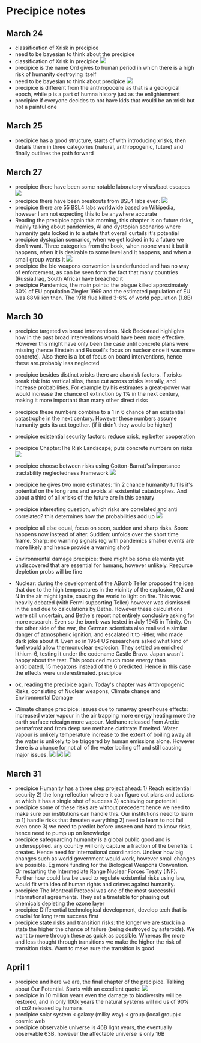 # Precipice notes

## March 24
- classification of Xrisk in precipice
- need to be  bayesian to think about the precipice
- classification of Xrisk in precipice ![](https://firebasestorage.googleapis.com/v0/b/firescript-577a2.appspot.com/o/imgs%2Fapp%2FAgo%2F6iJrPwsnNm?alt=media&token=a8a333b2-2f07-4bcc-b768-e456af230353)
- precipice is the name Ord gives to human period in which there is a high risk of humanity destroying itself
- need to be bayesian to think about precipice ![](https://firebasestorage.googleapis.com/v0/b/firescript-577a2.appspot.com/o/imgs%2Fapp%2FAgo%2F94yxZOKkjH?alt=media&token=d0d38b9d-7766-4170-afd4-a731bb16e8cb)
- precipice is different from the anthropocene as that is a geological epoch, while p is a part of humna history just as the enlightenment
- precipice if everyone decides to not have kids that would be an xrisk but not a painful one

## March 25
- precipice has a good structure, starts of with introducing xrisks, then details them in three categories (natural, anthropogenic, future) and finally outlines the path forward

## March 27
- precipice there have been some notable laboratory virus/bact escapes ![](https://firebasestorage.googleapis.com/v0/b/firescript-577a2.appspot.com/o/imgs%2Fapp%2FAgo%2Flp0sBDTJI9?alt=media&token=541138ca-c505-431e-b18a-5ca4d160b997)
- precipice there have been breakouts from BSL4 labs even: ![](https://firebasestorage.googleapis.com/v0/b/firescript-577a2.appspot.com/o/imgs%2Fapp%2FAgo%2F2QJYNJIWNP?alt=media&token=35218b5b-4ac2-4bcf-a309-e785fe618703)
- precipice there are 55 BSL4 labs worldwide based on Wikipedia, however I am not expecting this to be anywhere accurate
- Reading the precipice again this morning, this chapter is on future risks, mainly talking about pandemics, AI and dystopian scenarios where humanity gets locked in to a state that overall curtails it's potential
- precipice dystopian scenarios, when we get locked in to a future we don't want. Three categories from the book, when noone want it but it happens, when it is desirable to some level and it happens, and when a small group wants it ![](https://firebasestorage.googleapis.com/v0/b/firescript-577a2.appspot.com/o/imgs%2Fapp%2FAgo%2FuHWogv38m2?alt=media&token=93437f43-a209-43a1-9474-6f535fed9d6e)
- precipice the bio weapons convention is underfunded and has no way of enforcement, as can be seen form the fact that many countries (Russia,Iraq, South Africa) have breached it
- precipice Pandemics, the main points: the plague killed approximately 30% of EU population Ziegler 1969 and the estimated population of EU was 88Million then.
The 1918 flue killed 3-6% of world population (1.8B)

## March 30
- precipice targeted vs broad interventions. Nick Beckstead highlights how in the past broad interventions would have been more effective. However this might have only been the case until concrete plans were missing (hence Einstein and Russell's focus on nuclear once it was more concrete). Also there is a lot of focus on board interventions, hence these are.probably less neglected
- precipice besides distinct xrisks there are also risk factors. If xrisks break risk into vertical silos, these cut across xrisks laterally, and increase probabilities. For example by his estimates a great-power war would increase the chance of extinction by 1% in the next century, making it more important than many other direct risks
- precipice these numbers combine to a 1 in 6 chance of an existential catastrophe in the next century. However these numbers assume humanity gets its act together. (if it didn't they would be higher)
- precipice existential security factors: reduce xrisk, eg better cooperation
- precipice Chapter:The  Risk Landscape; puts concrete numbers on risks ![](https://firebasestorage.googleapis.com/v0/b/firescript-577a2.appspot.com/o/imgs%2Fapp%2FAgo%2FWCzn6Cpeno?alt=media&token=6c88e241-a64b-4df5-a309-775363435ccc)
- precipice choose between risks using Cotton-Barratt's importance tractability neglectedness Framework
![](https://firebasestorage.googleapis.com/v0/b/firescript-577a2.appspot.com/o/imgs%2Fapp%2FAgo%2F9g-mL5iw4N?alt=media&token=76978411-c1ff-4ddc-b0cb-feb9bbc87da0)
- precipice he gives two more estimates: 1in 2 chance humanity fulfils it's potential on the long runs and avoids all existential catastrophes. And about a third of all xrisks of the future are in this century
- precipice interesting question, which risks are correlated and anti correlated? this determines how the probabilities add up ![](https://firebasestorage.googleapis.com/v0/b/firescript-577a2.appspot.com/o/imgs%2Fapp%2FAgo%2F979rLHpQpq?alt=media&token=26d0af72-496e-4958-95aa-57e0a6eca8a2)
- precipice all else equal, focus on soon, sudden and sharp risks. Soon: happens now instead of alter. Sudden: unfolds over the short time frame. Sharp: no warning signals (eg with pandemics smaller events are more likely and hence provide a warning shot)
- Environmental damage precipice: there might be some elements yet undiscovered that are essential for humans, however unlikely. Resource depletion probs will be fine
- Nuclear: during the development of the ABomb Teller proposed the idea that due to the high temperatures in the vicinity of the explosion, O2 and N in the air might ignite, causing the world to light on fire. This was heavily debated (with Fermi supporting Teller) however was dismissed in the end due to calculations by Bethe. However these calculations were still uncertain, and Bethe's report not entirely conclusive asking for more research. Even so the bomb was tested in July 1945 in Trinity.
On the other side of the war, the German scientists also realised a similar danger of atmospheric ignition, and escalated it to Hitler, who made dark joke about it.
Even so in 1954 US researchers asked what kind of fuel would allow thermonuclear explosion. They settled on enriched lithium-6, testing it under the codename Castle Bravo. Japan wasn't happy about the test. This produced much more energy than anticipated, 15 megatons instead of the 6 predicted. Hence in this case the effects were underestimated. precipice

- ok, reading the precipice again. Today's chapter was Anthropogenic Risks, consisting of Nuclear weapons, Climate change and Environmental Damage
- Climate change precipice: issues due to runaway greenhouse effects: increased water vapour in the air trapping more energy heating more the earth surface releaign more vapour. Methane released from Arctic permafrost and from deep see methane clathrate if melted.
Water vapour is unlikely temperature increase to the extent of boiling away all the water is unlikely to be triggered by human emissions alone. However there is a chance for not all of the water boiling off and still causing major issues. ![](https://firebasestorage.googleapis.com/v0/b/firescript-577a2.appspot.com/o/imgs%2Fapp%2FAgo%2FR0q1gY-JN-?alt=media&token=f1dc32fb-ea25-4607-89fc-8befb8c70501) ![](https://firebasestorage.googleapis.com/v0/b/firescript-577a2.appspot.com/o/imgs%2Fapp%2FAgo%2F4sUjt9Ilxj?alt=media&token=f0e6e822-e188-4f63-822d-37a0a2fd4a89) ![](https://firebasestorage.googleapis.com/v0/b/firescript-577a2.appspot.com/o/imgs%2Fapp%2FAgo%2FadJq3bKa8-?alt=media&token=ef45b1bc-9830-4f03-81a5-e04e52c6ad47)

## March 31
- precipice Humanity has a three step project ahead: 1) Reach existential security 2) the long reflection wheere it can figure out plans and actions at which it has a single shot of success 3) achieving our potential
- precipice some of these risks are without precedent hence we need to make sure our institutions can handle this. Our institutions need to learn to 1) handle risks that threaten everything 2) need to learn to not fail even once 3) we need to predict before unseen and hard to know risks, hence need to pump up on knowledge
- precipice safeguarding humanity is a global public good and is undersupplied. any country will only capture a fraction of the benefits it creates. Hence need for international coordination. Unclear how big changes such as world government would work, however small changes are possible. Eg more funding for the Biological Weapons Convention. Or restarting the Intermediate Range Nuclear Forces Treaty (INF). Further how could law be used to regulate existential risks using law, would fit with idea of human rights and crimes against humanity.
- precipice The Montreal Protocol was one of the most successful international agreements. They set a timetable for phasing out chemicals depleting the ozone layer
- precipice Differential technological development, develop tech that is crucial for long term success first
- precipice state risks and transition risks: the longer we are stuck in a state the higher the chance of failure (being destroyed by asteroids). We want to move through these as quick as possible. Whereas the more and less thought through transitions we make the higher the risk of transition risks. Want to make sure the transition is good




## April 1
- precipice and here we are, the final chapter of the precipice. Talking about Our Potential. Starts with an excellent quote: ![](https://firebasestorage.googleapis.com/v0/b/firescript-577a2.appspot.com/o/imgs%2Fapp%2FAgo%2Fhp8bnyYVu1?alt=media&token=7c175062-bc01-47c4-adba-dddea82857d4)
- precipice in 10 million years even the damage to biodiversity will be restored, and in only 100k years the natural systems will rid us of 90% of co2 released by humans
- precipice solar system < galaxy (milky way) <  group (local group)< cosmic web
- precipice observable universe is 46B light years, the eventually observable 63B, however the affectable universe is only 16B
